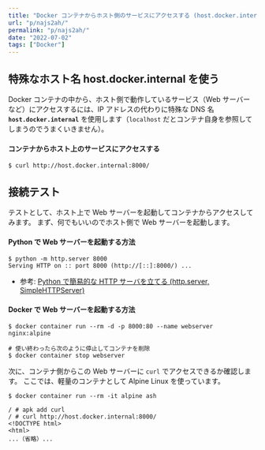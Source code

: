 ```yaml
---
title: "Docker コンテナからホスト側のサービスにアクセスする (host.docker.internal)"
url: "p/najs2ah/"
permalink: "p/najs2ah/"
date: "2022-07-02"
tags: ["Docker"]
---
```


特殊なホスト名 host.docker.internal を使う
----

Docker コンテナの中から、ホスト側で動作しているサービス（Web サーバーなど）にアクセスするには、IP アドレスの代わりに特殊な DNS 名 __`host.docker.internal`__ を使用します（`localhost` だとコンテナ自身を参照してしまうのでうまくいきません）。

#### コンテナからホスト上のサービスにアクセスする

```console
$ curl http://host.docker.internal:8000/
```


接続テスト
----

テストとして、ホスト上で Web サーバーを起動してコンテナからアクセスしてみます。
まず、何でもいいのでホスト側で Web サーバーを起動します。

#### Python で Web サーバーを起動する方法

```console
$ python -m http.server 8000
Serving HTTP on :: port 8000 (http://[::]:8000/) ...
```

- 参考: [Python で簡易的な HTTP サーバを立てる (http.server, SimpleHTTPServer)](/p/rr3cmu5/)

#### Docker で Web サーバーを起動する方法

```console
$ docker container run --rm -d -p 8000:80 --name webserver nginx:alpine

# 使い終わったら次のように停止してコンテナを削除
$ docker container stop webserver
```

次に、コンテナ側からこの Web サーバーに `curl` でアクセスできるか確認します。
ここでは、軽量のコンテナとして Alpine Linux を使っています。

```console
$ docker container run --rm -it alpine ash

/ # apk add curl
/ # curl http://host.docker.internal:8000/
<!DOCTYPE html>
<html>
...（省略）...
```

